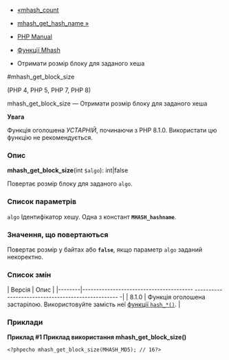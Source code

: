 - [«mhash_count](function.mhash-count.md)
- [mhash_get_hash_name »](function.mhash-get-hash-name.md)

- [PHP Manual](index.md)
- [Функції Mhash](ref.mhash.md)
- Отримати розмір блоку для заданого хеша

#mhash_get_block_size

(PHP 4, PHP 5, PHP 7, PHP 8)

mhash_get_block_size — Отримати розмір блоку для заданого хеша

**Увага**

Функція оголошена *УСТАРНІЙ*, починаючи з PHP 8.1.0. Використати цю
функцію не рекомендується.

### Опис

**mhash_get_block_size**(int `$algo`): int\|false

Повертає розмір блоку для заданого `algo`.

### Список параметрів

`algo`
Ідентифікатор хешу. Одна з констант **`MHASH_hashname`**.

### Значення, що повертаються

Повертає розмір у байтах або **`false`**, якщо параметр `algo` заданий
некоректно.

### Список змін

| Версія | Опис |
|--------|---------------------------------------- -------------------------------------------------- -|
| 8.1.0 | Функція оголошена застарілою. Використовуйте замість неї [функції `hash_*()`](ref.hash.md). |

### Приклади

**Приклад #1 Приклад використання **mhash_get_block_size()****

`<?phpecho mhash_get_block_size(MHASH_MD5); // 16?> `
